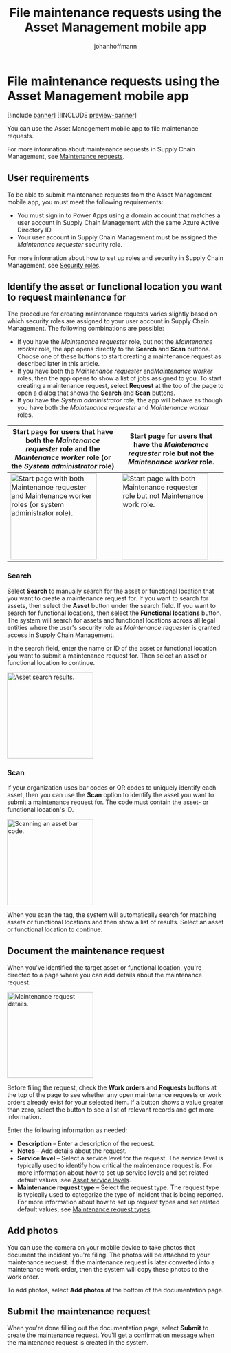 ﻿---
title: File maintenance requests using the Asset Management mobile app
description: This article describes how to use the Asset Management mobile app to file maintenance requests.
author: johanhoffmann
ms.author: johanho
ms.reviewer: kamaybac
ms.search.form:
ms.topic: how-to
ms.date: 03/17/2023
audience: Application User
ms.search.region: Global
ms.custom: bap-template
---

# File maintenance requests using the Asset Management mobile app

[!include [banner](../../includes/banner.md)]
[!INCLUDE [preview-banner](../../includes/preview-banner.md)]
<!-- KFM: Preview until further notice. Note that app install procedure may change after GA -->

You can use the Asset Management mobile app to file maintenance requests.

For more information about maintenance requests in Supply Chain Management, see [Maintenance requests](../manage-maintenance-requests/maintenance-request-overview.md).

## User requirements

To be able to submit maintenance requests from the Asset Management mobile app, you must meet the following requirements:

- You must sign in to Power Apps using a domain account that matches a user account in Supply Chain Management with the same Azure Active Directory ID.
- Your user account in Supply Chain Management must be assigned the *Maintenance requester* security role.

For more information about how to set up roles and security in Supply Chain Management, see
[Security roles](../../../fin-ops-core/dev-itpro/sysadmin/role-based-security.md#security-roles).

## Identify the asset or functional location you want to request maintenance for

The procedure for creating maintenance requests varies slightly based on which security roles are assigned to your user account in Supply Chain Management. The following combinations are possible:

- If you have the *Maintenance requester* role, but not the *Maintenance worker* role, the app opens directly to the **Search** and **Scan** buttons. Choose one of these buttons to start creating a maintenance request as described later in this article.
- If you have both the *Maintenance requester* and*Maintenance worker* roles, then the app opens to show a list of jobs assigned to you. To start creating a maintenance request, select **Request** at the top of the page to open a dialog that shows the **Search** and **Scan** buttons.
- If you have the *System administrator* role, the app will behave as though you have both the *Maintenance requester* and *Maintenance worker* roles.

| Start page for users that have both the *Maintenance requester* role and the *Maintenance worker* role (or the *System administrator* role) | Start page for users that have the *Maintenance requester* role but not the *Maintenance worker* role. |
|---|---|
| [<img src="media/start-page-admins.png" alt="Start page with both Maintenance requester and Maintenance worker roles (or system administrator role)." title="Start page with both Maintenance requester and Maintenance worker roles (or system administrator role)" width="200" />](media/start-page-admins.png#lightbox) | [<img src="media/start-page-requester-only.png" alt="Start page with both Maintenance requester role but not Maintenance work role." title="Start page with both Maintenance requester role but not Maintenance work role" width="200" />](media/start-page-requester-only.png#lightbox) |

### Search

Select **Search** to manually search for the asset or functional location that you want to create a maintenance request for. If you want to search for assets, then select the **Asset** button under the search field. If you want to search for functional locations, then select the **Functional locations** button. The system will search for assets and functional locations across all legal entities where the user's security role as *Maintenance requester* is granted access in Supply Chain Management.

In the search field, enter the name or ID of the asset or functional location you want to submit a maintenance request for. Then select an asset or functional location to continue.

[<img src="media/maintenance-request-search.png" alt="Asset search results." title="Asset search results" width="200" />](media/maintenance-request-search.png#lightbox)

### Scan

If your organization uses bar codes or QR codes to uniquely identify each asset, then you can use the **Scan** option to identify the asset you want to submit a maintenance request for. The code must contain the asset- or functional location's ID.

[<img src="media/maintenance-request-scan.png" alt="Scanning an asset bar code." title="Scanning an asset bar code" width="200" />](media/maintenance-request-scan.png#lightbox)

When you scan the tag, the system will automatically search for matching assets or functional locations and then show a list of results. Select an asset or functional location to continue.

## Document the maintenance request

When you've identified the target asset or functional location, you're directed to a page where you can add details about the maintenance request.

[<img src="media/maintenance-request-details.png" alt="Maintenance request details." title="Maintenance request details" width="200" />](media/maintenance-request-details.png#lightbox)

Before filing the request, check the **Work orders** and **Requests** buttons at the top of the page to see whether any open maintenance requests or work orders already exist for your selected item. If a button shows a value greater than zero, select the button to see a list of relevant records and get more information.

Enter the following information as needed:

- **Description** – Enter a description of the request.
- **Notes** – Add details about the request.
- **Service level** – Select a service level for the request. The service level is typically used to identify how critical the maintenance request is. For more information about how to set up service levels and set related default values, see [Asset service levels](../setup-for-objects/object-priorities.md).
- **Maintenance request type** – Select the request type. The request type is typically used to categorize the type of incident that is being reported. For more information about how to set up request types and set related default values, see [Maintenance request types](../setup-for-maintenance-requests/request-types.md).

## Add photos

You can use the camera on your mobile device to take photos that document the incident you're filing. The photos will be attached to your maintenance request. If the maintenance request is later converted into a maintenance work order, then the system will copy these photos to the work order.

To add photos, select **Add photos** at the bottom of the documentation page.

## Submit the maintenance request

When you're done filling out the documentation page, select **Submit** to create the maintenance request. You'll get a confirmation message when the maintenance request is created in the system.
